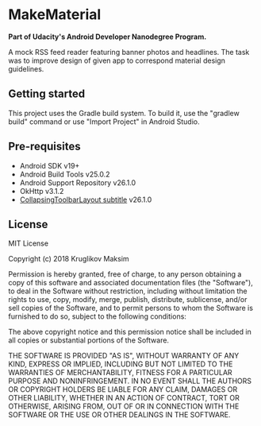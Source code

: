 # MakeMaterial

**Part of Udacity's Android Developer Nanodegree Program.**

A mock RSS feed reader featuring banner photos and headlines. 
The task was to improve design of given app to correspond material design guidelines.

## Getting started
This project uses the Gradle build system. To build it, use the "gradlew build" command or use "Import Project" in Android Studio.

## Pre-requisites
- Android SDK v19+
- Android Build Tools v25.0.2
- Android Support Repository v26.1.0
- OkHttp v3.1.2
- [CollapsingToolbarLayout subtitle](https://github.com/HendraAnggrian/collapsingtoolbarlayout-subtitle) v26.1.0

## License
MIT License

Copyright (c) 2018 Kruglikov Maksim

Permission is hereby granted, free of charge, to any person obtaining a copy
of this software and associated documentation files (the "Software"), to deal
in the Software without restriction, including without limitation the rights
to use, copy, modify, merge, publish, distribute, sublicense, and/or sell
copies of the Software, and to permit persons to whom the Software is
furnished to do so, subject to the following conditions:

The above copyright notice and this permission notice shall be included in all
copies or substantial portions of the Software.

THE SOFTWARE IS PROVIDED "AS IS", WITHOUT WARRANTY OF ANY KIND, EXPRESS OR
IMPLIED, INCLUDING BUT NOT LIMITED TO THE WARRANTIES OF MERCHANTABILITY,
FITNESS FOR A PARTICULAR PURPOSE AND NONINFRINGEMENT. IN NO EVENT SHALL THE
AUTHORS OR COPYRIGHT HOLDERS BE LIABLE FOR ANY CLAIM, DAMAGES OR OTHER
LIABILITY, WHETHER IN AN ACTION OF CONTRACT, TORT OR OTHERWISE, ARISING FROM,
OUT OF OR IN CONNECTION WITH THE SOFTWARE OR THE USE OR OTHER DEALINGS IN THE
SOFTWARE.
